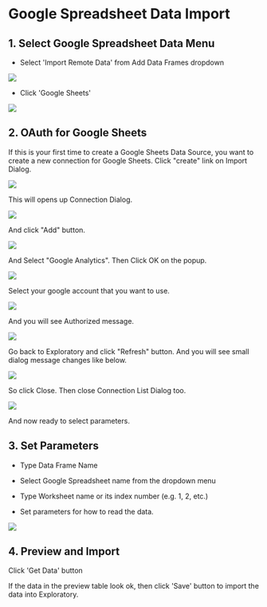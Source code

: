 # Google Spreadsheet Data Import

## 1. Select Google Spreadsheet Data Menu

- Select 'Import Remote Data' from Add Data Frames dropdown

![](images/import-cloud-apps-data.png)

- Click 'Google Sheets'

![](images/google-sheet-setting1.png)

## 2. OAuth for Google Sheets

If this is your first time to create a Google Sheets Data Source, you want to create a new connection for Google Sheets. Click "create" link on Import Dialog.

![](images/google-sheets-import1.png)

This will opens up Connection Dialog.

![](images/connection-dialog.png)

And click "Add" button.

![](images/connection-list-gs.png)

And Select "Google Analytics". Then Click OK on the popup.

![](images/google-sheets-authorize.png)

Select your google account that you want to use.

![](images/google-account-select.png)

And you will see Authorized message.

![](images/authorized-browser.png)

Go back to Exploratory and click "Refresh" button. And you will see small dialog message changes like below.

![](images/google-sheets-connection-created.png)

So click Close. Then close Connection List Dialog too. 

![](images/google-sheets-connection-list-close.png)

And now ready to select parameters.


## 3. Set Parameters

- Type Data Frame Name

- Select Google Spreadsheet name from the dropdown menu

- Type Worksheet name or its index number (e.g. 1, 2, etc.)

- Set parameters for how to read the data.

![](images/google-sheets-import.png)

## 4. Preview and Import

Click 'Get Data' button

If the data in the preview table look ok, then click 'Save' button to import the data into Exploratory.
